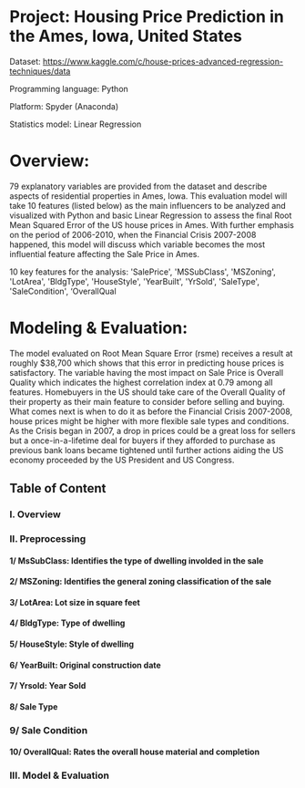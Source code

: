 # Project: Housing Price Prediction in the Ames, Iowa, United States

Dataset: https://www.kaggle.com/c/house-prices-advanced-regression-techniques/data 

Programming language: Python 

Platform: Spyder (Anaconda)

Statistics model: Linear Regression

# Overview: 

79 explanatory variables are provided from the dataset and describe aspects of residential properties in Ames, Iowa. This evaluation model will take 10 features (listed below) as the main influencers to be analyzed and visualized with Python and basic Linear Regression to assess the final Root Mean Squared Error of the US house prices in Ames. With further emphasis on the period of 2006-2010, when the Financial Crisis 2007-2008 happened, this model will discuss which variable becomes the most influential feature affecting the Sale Price in Ames.

10 key features for the analysis: 'SalePrice', 'MSSubClass', 'MSZoning', 'LotArea', 'BldgType', 'HouseStyle', 'YearBuilt', 'YrSold', 'SaleType', 'SaleCondition', ‘OverallQual

# Modeling & Evaluation:

The model evaluated on Root Mean Square Error (rsme) receives a result at roughly $38,700 which shows that this error in predicting house prices is satisfactory. The variable having the most impact on Sale Price is Overall Quality which indicates the highest correlation index at 0.79 among all features.
Homebuyers in the US should take care of the Overall Quality of their property as their main feature to consider before selling and buying. What comes next is when to do it as before the Financial Crisis 2007-2008, house prices might be higher with more flexible sale types and conditions. 
As the Crisis began in 2007, a drop in prices could be a great loss for sellers but a once-in-a-lifetime deal for buyers if they afforded to purchase as previous bank loans became tightened until further actions aiding the US economy proceeded by the US President and US Congress.


## Table of Content
### I. Overview	
### II. Preprocessing	
#### 1/ MsSubClass: Identifies the type of dwelling involded in the sale	
#### 2/ MSZoning: Identifies the general zoning classification of the sale
#### 3/ LotArea: Lot size in square feet	
#### 4/ BldgType: Type of dwelling	
#### 5/ HouseStyle: Style of dwelling	
#### 6/ YearBuilt: Original construction date	
#### 7/ Yrsold: Year Sold	
#### 8/ Sale Type	
### 9/ Sale Condition	
#### 10/ OverallQual: Rates the overall house material and completion 
### III. Model & Evaluation	




